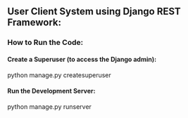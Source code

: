 ## User Client System using Django REST Framework:

### How to Run the Code:

#### Create a Superuser (to access the Django admin):

python manage.py createsuperuser

#### Run the Development Server:

python manage.py runserver

